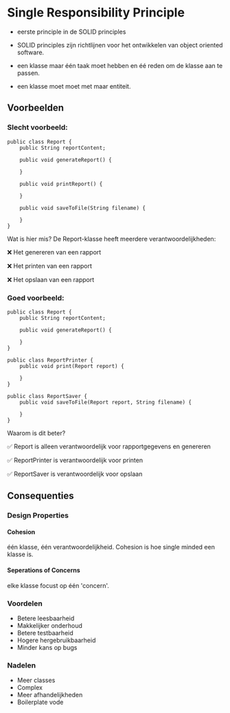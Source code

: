 # Single Responsibility Principle

- eerste principle in de SOLID principles

- SOLID principles zijn richtlijnen voor het ontwikkelen van object oriented software.
- een klasse maar één taak moet hebben en éé reden om de klasse aan te passen.
- een klasse moet moet met maar entiteit. 

## Voorbeelden

### Slecht voorbeeld:

```
public class Report {
    public String reportContent;

    public void generateReport() {
       
    }

    public void printReport() {
    
    }

    public void saveToFile(String filename) {
       
    }
}
```

Wat is hier mis?
De Report-klasse heeft meerdere verantwoordelijkheden:

❌ Het genereren van een rapport

❌ Het printen van een rapport

❌ Het opslaan van een rapport


### Goed voorbeeld:
```
public class Report {
    public String reportContent;

    public void generateReport() {
        
    }
}

public class ReportPrinter {
    public void print(Report report) {
    
    }
}

public class ReportSaver {
    public void saveToFile(Report report, String filename) {
      
    }
}
```

Waarom is dit beter?

✅ Report is alleen verantwoordelijk voor rapportgegevens en genereren

✅ ReportPrinter is verantwoordelijk voor printen

✅ ReportSaver is verantwoordelijk voor opslaan



## Consequenties 

### Design Properties
#### Cohesion
één klasse, één verantwoordelijkheid.
Cohesion is hoe single minded een klasse is.

#### Seperations of Concerns
elke klasse focust op één 'concern'.


### Voordelen
- Betere leesbaarheid
- Makkelijker onderhoud
- Betere testbaarheid
- Hogere hergebruikbaarheid
- Minder kans op bugs

### Nadelen
- Meer classes
- Complex
- Meer afhandelijkheden
- Boilerplate vode
